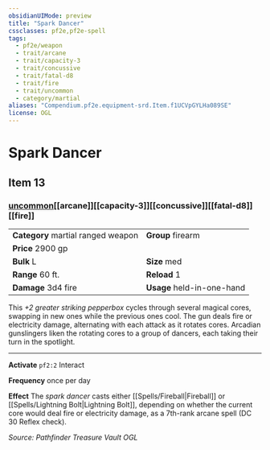 ```yaml
---
obsidianUIMode: preview
title: "Spark Dancer"
cssclasses: pf2e,pf2e-spell
tags:
  - pf2e/weapon
  - trait/arcane
  - trait/capacity-3
  - trait/concussive
  - trait/fatal-d8
  - trait/fire
  - trait/uncommon
  - category/martial
aliases: "Compendium.pf2e.equipment-srd.Item.f1UCVpGYLHa089SE"
license: OGL
---
```

# Spark Dancer
## Item 13
### [uncommon](uncommon "Uncommon Rarity Trait")[[arcane]][[capacity-3]][[concussive]][[fatal-d8]][[fire]]

|  |  |
| -- | -- |
| **Category** martial ranged weapon | **Group** firearm |
| **Price** 2900 gp |  |
| **Bulk** L | **Size** med |
|**Range** 60 ft.| **Reload** 1|
| **Damage** 3d4 fire  | **Usage** held-in-one-hand |



This _+2 greater striking pepperbox_ cycles through several magical cores, swapping in new ones while the previous ones cool. The gun deals fire or electricity damage, alternating with each attack as it rotates cores. Arcadian gunslingers liken the rotating cores to a group of dancers, each taking their turn in the spotlight.

* * *

**Activate** `pf2:2` Interact

**Frequency** once per day

**Effect** The _spark dancer_ casts either [[Spells/Fireball|Fireball]] or [[Spells/Lightning Bolt|Lightning Bolt]], depending on whether the current core would deal fire or electricity damage, as a 7th-rank arcane spell (DC 30 Reflex check).

*Source: Pathfinder Treasure Vault*
*OGL*